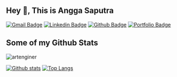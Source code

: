 ## Hey 👋, This is Angga Saputra
[![Gmail Badge](https://img.shields.io/badge/-anggaegae@gmail.com-c14438?style=flat&logo=Gmail&logoColor=white&link=mailto:anggaegae@gmail.com)](mailto:anggaegae@gmail.com) 
[![Linkedin Badge](https://img.shields.io/badge/-ArtEnginer-0072b1?style=flat&logo=Linkedin&logoColor=white&link=linkedin.com/in/angga-saputra-519b46177)](https://www.linkedin.com/in/ArtEnginer/) [![Github Badge](https://img.shields.io/badge/-artenginer-grey?style=flat&logo=github&logoColor=white&link=https://github.com/artenginer/)](https://www.github.com/artenginer/) [![Portfolio Badge](https://img.shields.io/badge/portfolio-web-blue?style=flat&link=ArtEnginer.github.io/)](ArtEnginer.github.io/) 
## Some of my Github Stats
<p align=left> <img src=https://komarev.com/ghpvc/?username=artenginer alt=artenginer /> </p>

[![Github stats](https://github-readme-stats.vercel.app/api?username=artenginer&show_icons=true&include_all_commits=true)](https://github.com/artenginer/github-readme-stats)
[![Top Langs](https://github-readme-stats.vercel.app/api/top-langs/?username=artenginer&layout=compact)](https://github.com/artenginer/github-readme-stats)

<script src="https://platform.linkedin.com/badges/js/profile.js" async defer type="text/javascript"></script>

